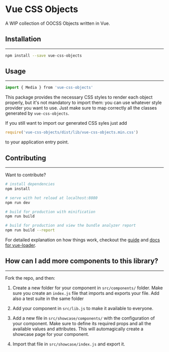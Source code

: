 # Vue CSS Objects

A WIP collection of OOCSS Objects written in Vue.

## Installation
---------------
``` bash
npm install --save vue-css-objects
```

## Usage
---------------
``` javascript
import { Media } from 'vue-css-objects'
```

This package provides the necessary CSS styles to render each object properly,
but it's not mandatory to import them: you can use whatever style provider
you want to use. Just make sure to map correctly all the classes generated by `vue-css-objects`.

If you still want to import our generated CSS syles just add

``` javascript
require('vue-css-objects/dist/lib/vue-css-objects.min.css')
```

to your application entry point.


## Contributing
---------------

Want to contribute?

``` bash
# install dependencies
npm install

# serve with hot reload at localhost:8080
npm run dev

# build for production with minification
npm run build

# build for production and view the bundle analyzer report
npm run build --report
```

For detailed explanation on how things work, checkout the [guide](http://vuejs-templates.github.io/webpack/) and [docs for vue-loader](http://vuejs.github.io/vue-loader).


## How can I add more components to this library?
---------------

Fork the repo, and then:

1. Create a new folder for your component in `src/components/` folder. Make sure you
create an `index.js` file that imports and exports your file. Add also a test suite
in the same folder

2. Add your component in `src/lib.js` to make it available to everyone.

3. Add a new file in `src/showcase/components/` with the configuration of your component.
Make sure to define its required props and all the available values and attributes.
This will automagically create a showcase page for your component.

4. Import that file in `src/showcase/index.js` and export it.


